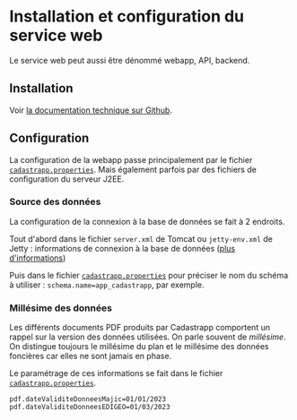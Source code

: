 
# Installation et configuration du service web


Le service web peut aussi être dénommé webapp, API, backend.


## Installation


Voir [la documentation technique sur Github](https://github.com/georchestra/cadastrapp/blob/master/cadastrapp/README.md).



## Configuration


La configuration de la webapp passe principalement par le fichier [`cadastrapp.properties`](https://github.com/georchestra/cadastrapp/blob/master/cadastrapp/src/main/resources/cadastrapp.properties). Mais également parfois par des fichiers de configuration du serveur J2EE.


### Source des données


La configuration de la connexion à la base de données se fait à 2 endroits.

Tout d'abord dans le fichier `server.xml` de Tomcat ou `jetty-env.xml` de Jetty : informations de connexion à la base de données ([plus d'informations](https://github.com/georchestra/cadastrapp/tree/master/cadastrapp#add-datasource))

Puis dans le fichier [`cadastrapp.properties`](https://github.com/georchestra/cadastrapp/blob/master/cadastrapp/src/main/resources/cadastrapp.properties) pour préciser le nom du schéma à utiliser : `schema.name=app_cadastrapp`, par exemple.


### Millésime des données


Les différents documents PDF produits par Cadastrapp comportent un rappel sur la version des données utilisées. On parle souvent de *millésime*. On distingue toujours le millésime du plan et le millésime des données foncières car elles ne sont jamais en phase.

Le paramétrage de ces informations se fait dans le fichier [`cadastrapp.properties`](https://github.com/georchestra/cadastrapp/blob/master/cadastrapp/src/main/resources/cadastrapp.properties#L26-L28).

```
pdf.dateValiditeDonneesMajic=01/01/2023
pdf.dateValiditeDonneesEDIGEO=01/03/2023
```




